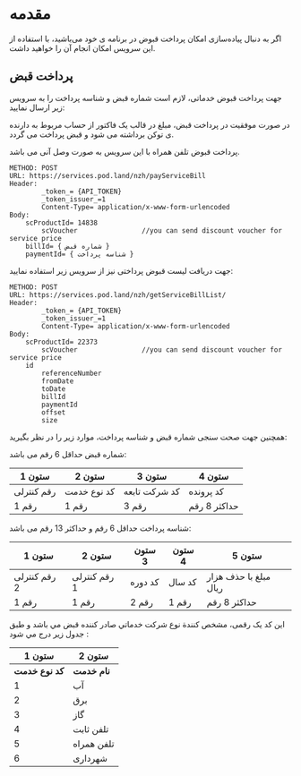 # مقدمه
اگر به دنبال پیاده‌سازی امکان پرداخت قبوض در برنامه ی خود می‌باشید، با استفاده از این سرویس امکان انجام آن را خواهید داشت.
## پرداخت قبض

جهت پرداخت قبوض خدماتی، لازم است شماره قبض و شناسه پرداخت را به سرویس زیر ارسال نمایید:

در صورت موفقیت در پرداخت قبض، مبلغ در قالب یک فاکتور از حساب مربوط به دارنده ی توکن برداشته می شود و قبض پرداخت می گردد.

پرداخت قبوض تلفن همراه با این سرویس به صورت وصل آنی می باشد.

```
METHOD: POST
URL: https://services.pod.land/nzh/payServiceBill
Header:
        _token_= {API_TOKEN}
        _token_issuer_=1
        Content-Type= application/x-www-form-urlencoded
Body:
	scProductId= 14838
        scVoucher                //you can send discount voucher for service price
	billId= { شماره قبض }
	paymentId= { شناسه پرداخت }
```


جهت دریافت لیست قبوض پرداختی نیز از سرویس زیر استفاده نمایید:

```
METHOD: POST
URL: https://services.pod.land/nzh/getServiceBillList/
Header:
        _token_= {API_TOKEN}
        _token_issuer_=1
        Content-Type= application/x-www-form-urlencoded
Body:
	scProductId= 22373
        scVoucher                //you can send discount voucher for service price
	id
        referenceNumber
        fromDate
        toDate
        billId
        paymentId
        offset
        size
```


همچنین جهت صحت سنجی شماره قبض و شناسه پرداخت، موارد زیر را در نظر بگیرید:

شماره قبض حداقل 6 رقم می باشد:

| ستون 1     | ستون 2      | ستون 3        | ستون 4       |
| ---------- | ----------- | ------------- | ------------ |
| رقم کنترلی | کد نوع خدمت | کد شرکت تابعه | کد پرونده    |
| 1 رقم      | 1 رقم       | 3 رقم         | حداکثر 8 رقم |

شناسه پرداخت حداقل 6 رقم و حداکثر 13 رقم می باشد:

| ستون 1       | ستون 2       | ستون 3  | ستون 4 | ستون 5                |
| ------------ | ------------ | ------- | ------ | --------------------- |
| رقم کنترلی 2 | رقم کنترلی 1 | کد دوره | کد سال | مبلغ با حذف هزار ریال |
| 1 رقم        | 1 رقم        | 2 رقم   | 1 رقم  | حداکثر 8 رقم          |

اين کد يک رقمی، مشخص کنندة نوع شرکت خدماتي صادر کننده قبض مي باشد و طبق جدول زير درج مي شود :

| ستون 1          | ستون 2       |
| --------------- | ------------ |
| **کد نوع خدمت** | **نام خدمت** |
| 1               | آب           |
| 2               | برق          |
| 3               | گاز          |
| 4               | تلفن ثابت    |
| 5               | تلفن همراه   |
| 6               | شهرداری      |

<div class="box-end">
</div>
